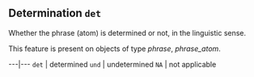 Determination `det`
--------------------------------------------------------

Whether the phrase (atom) is determined or not, in the linguistic sense.

This feature is present on objects of type *phrase*, *phrase_atom*.

---|---
`det` |   determined
`und` |   undetermined
`NA`  |   not applicable

